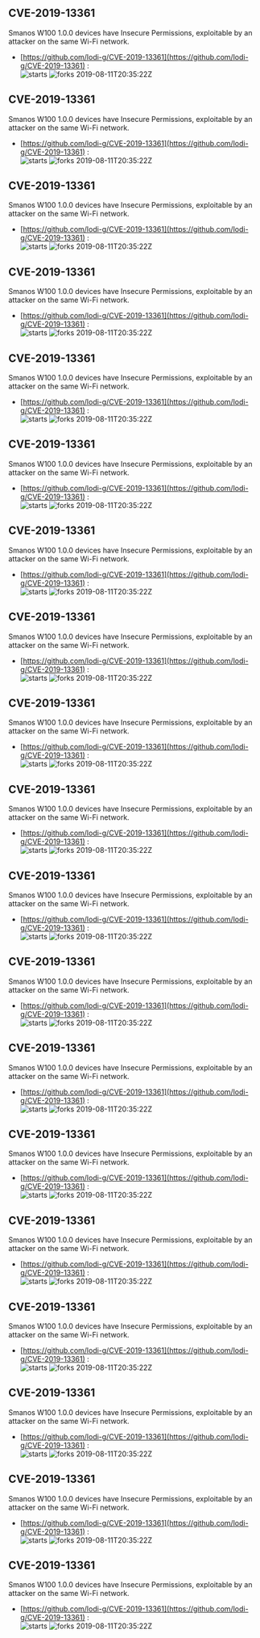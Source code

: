 ## CVE-2019-13361
 Smanos W100 1.0.0 devices have Insecure Permissions, exploitable by an attacker on the same Wi-Fi network.

- [https://github.com/lodi-g/CVE-2019-13361](https://github.com/lodi-g/CVE-2019-13361) :  
![starts](https://img.shields.io/github/stars/lodi-g/CVE-2019-13361.svg) 
![forks](https://img.shields.io/github/forks/lodi-g/CVE-2019-13361.svg) 
2019-08-11T20:35:22Z

## CVE-2019-13361
 Smanos W100 1.0.0 devices have Insecure Permissions, exploitable by an attacker on the same Wi-Fi network.

- [https://github.com/lodi-g/CVE-2019-13361](https://github.com/lodi-g/CVE-2019-13361) :  
![starts](https://img.shields.io/github/stars/lodi-g/CVE-2019-13361.svg) 
![forks](https://img.shields.io/github/forks/lodi-g/CVE-2019-13361.svg) 
2019-08-11T20:35:22Z

## CVE-2019-13361
 Smanos W100 1.0.0 devices have Insecure Permissions, exploitable by an attacker on the same Wi-Fi network.

- [https://github.com/lodi-g/CVE-2019-13361](https://github.com/lodi-g/CVE-2019-13361) :  
![starts](https://img.shields.io/github/stars/lodi-g/CVE-2019-13361.svg) 
![forks](https://img.shields.io/github/forks/lodi-g/CVE-2019-13361.svg) 
2019-08-11T20:35:22Z

## CVE-2019-13361
 Smanos W100 1.0.0 devices have Insecure Permissions, exploitable by an attacker on the same Wi-Fi network.

- [https://github.com/lodi-g/CVE-2019-13361](https://github.com/lodi-g/CVE-2019-13361) :  
![starts](https://img.shields.io/github/stars/lodi-g/CVE-2019-13361.svg) 
![forks](https://img.shields.io/github/forks/lodi-g/CVE-2019-13361.svg) 
2019-08-11T20:35:22Z

## CVE-2019-13361
 Smanos W100 1.0.0 devices have Insecure Permissions, exploitable by an attacker on the same Wi-Fi network.

- [https://github.com/lodi-g/CVE-2019-13361](https://github.com/lodi-g/CVE-2019-13361) :  
![starts](https://img.shields.io/github/stars/lodi-g/CVE-2019-13361.svg) 
![forks](https://img.shields.io/github/forks/lodi-g/CVE-2019-13361.svg) 
2019-08-11T20:35:22Z

## CVE-2019-13361
 Smanos W100 1.0.0 devices have Insecure Permissions, exploitable by an attacker on the same Wi-Fi network.

- [https://github.com/lodi-g/CVE-2019-13361](https://github.com/lodi-g/CVE-2019-13361) :  
![starts](https://img.shields.io/github/stars/lodi-g/CVE-2019-13361.svg) 
![forks](https://img.shields.io/github/forks/lodi-g/CVE-2019-13361.svg) 
2019-08-11T20:35:22Z

## CVE-2019-13361
 Smanos W100 1.0.0 devices have Insecure Permissions, exploitable by an attacker on the same Wi-Fi network.

- [https://github.com/lodi-g/CVE-2019-13361](https://github.com/lodi-g/CVE-2019-13361) :  
![starts](https://img.shields.io/github/stars/lodi-g/CVE-2019-13361.svg) 
![forks](https://img.shields.io/github/forks/lodi-g/CVE-2019-13361.svg) 
2019-08-11T20:35:22Z

## CVE-2019-13361
 Smanos W100 1.0.0 devices have Insecure Permissions, exploitable by an attacker on the same Wi-Fi network.

- [https://github.com/lodi-g/CVE-2019-13361](https://github.com/lodi-g/CVE-2019-13361) :  
![starts](https://img.shields.io/github/stars/lodi-g/CVE-2019-13361.svg) 
![forks](https://img.shields.io/github/forks/lodi-g/CVE-2019-13361.svg) 
2019-08-11T20:35:22Z

## CVE-2019-13361
 Smanos W100 1.0.0 devices have Insecure Permissions, exploitable by an attacker on the same Wi-Fi network.

- [https://github.com/lodi-g/CVE-2019-13361](https://github.com/lodi-g/CVE-2019-13361) :  
![starts](https://img.shields.io/github/stars/lodi-g/CVE-2019-13361.svg) 
![forks](https://img.shields.io/github/forks/lodi-g/CVE-2019-13361.svg) 
2019-08-11T20:35:22Z

## CVE-2019-13361
 Smanos W100 1.0.0 devices have Insecure Permissions, exploitable by an attacker on the same Wi-Fi network.

- [https://github.com/lodi-g/CVE-2019-13361](https://github.com/lodi-g/CVE-2019-13361) :  
![starts](https://img.shields.io/github/stars/lodi-g/CVE-2019-13361.svg) 
![forks](https://img.shields.io/github/forks/lodi-g/CVE-2019-13361.svg) 
2019-08-11T20:35:22Z

## CVE-2019-13361
 Smanos W100 1.0.0 devices have Insecure Permissions, exploitable by an attacker on the same Wi-Fi network.

- [https://github.com/lodi-g/CVE-2019-13361](https://github.com/lodi-g/CVE-2019-13361) :  
![starts](https://img.shields.io/github/stars/lodi-g/CVE-2019-13361.svg) 
![forks](https://img.shields.io/github/forks/lodi-g/CVE-2019-13361.svg) 
2019-08-11T20:35:22Z

## CVE-2019-13361
 Smanos W100 1.0.0 devices have Insecure Permissions, exploitable by an attacker on the same Wi-Fi network.

- [https://github.com/lodi-g/CVE-2019-13361](https://github.com/lodi-g/CVE-2019-13361) :  
![starts](https://img.shields.io/github/stars/lodi-g/CVE-2019-13361.svg) 
![forks](https://img.shields.io/github/forks/lodi-g/CVE-2019-13361.svg) 
2019-08-11T20:35:22Z

## CVE-2019-13361
 Smanos W100 1.0.0 devices have Insecure Permissions, exploitable by an attacker on the same Wi-Fi network.

- [https://github.com/lodi-g/CVE-2019-13361](https://github.com/lodi-g/CVE-2019-13361) :  
![starts](https://img.shields.io/github/stars/lodi-g/CVE-2019-13361.svg) 
![forks](https://img.shields.io/github/forks/lodi-g/CVE-2019-13361.svg) 
2019-08-11T20:35:22Z

## CVE-2019-13361
 Smanos W100 1.0.0 devices have Insecure Permissions, exploitable by an attacker on the same Wi-Fi network.

- [https://github.com/lodi-g/CVE-2019-13361](https://github.com/lodi-g/CVE-2019-13361) :  
![starts](https://img.shields.io/github/stars/lodi-g/CVE-2019-13361.svg) 
![forks](https://img.shields.io/github/forks/lodi-g/CVE-2019-13361.svg) 
2019-08-11T20:35:22Z

## CVE-2019-13361
 Smanos W100 1.0.0 devices have Insecure Permissions, exploitable by an attacker on the same Wi-Fi network.

- [https://github.com/lodi-g/CVE-2019-13361](https://github.com/lodi-g/CVE-2019-13361) :  
![starts](https://img.shields.io/github/stars/lodi-g/CVE-2019-13361.svg) 
![forks](https://img.shields.io/github/forks/lodi-g/CVE-2019-13361.svg) 
2019-08-11T20:35:22Z

## CVE-2019-13361
 Smanos W100 1.0.0 devices have Insecure Permissions, exploitable by an attacker on the same Wi-Fi network.

- [https://github.com/lodi-g/CVE-2019-13361](https://github.com/lodi-g/CVE-2019-13361) :  
![starts](https://img.shields.io/github/stars/lodi-g/CVE-2019-13361.svg) 
![forks](https://img.shields.io/github/forks/lodi-g/CVE-2019-13361.svg) 
2019-08-11T20:35:22Z

## CVE-2019-13361
 Smanos W100 1.0.0 devices have Insecure Permissions, exploitable by an attacker on the same Wi-Fi network.

- [https://github.com/lodi-g/CVE-2019-13361](https://github.com/lodi-g/CVE-2019-13361) :  
![starts](https://img.shields.io/github/stars/lodi-g/CVE-2019-13361.svg) 
![forks](https://img.shields.io/github/forks/lodi-g/CVE-2019-13361.svg) 
2019-08-11T20:35:22Z

## CVE-2019-13361
 Smanos W100 1.0.0 devices have Insecure Permissions, exploitable by an attacker on the same Wi-Fi network.

- [https://github.com/lodi-g/CVE-2019-13361](https://github.com/lodi-g/CVE-2019-13361) :  
![starts](https://img.shields.io/github/stars/lodi-g/CVE-2019-13361.svg) 
![forks](https://img.shields.io/github/forks/lodi-g/CVE-2019-13361.svg) 
2019-08-11T20:35:22Z

## CVE-2019-13361
 Smanos W100 1.0.0 devices have Insecure Permissions, exploitable by an attacker on the same Wi-Fi network.

- [https://github.com/lodi-g/CVE-2019-13361](https://github.com/lodi-g/CVE-2019-13361) :  
![starts](https://img.shields.io/github/stars/lodi-g/CVE-2019-13361.svg) 
![forks](https://img.shields.io/github/forks/lodi-g/CVE-2019-13361.svg) 
2019-08-11T20:35:22Z

